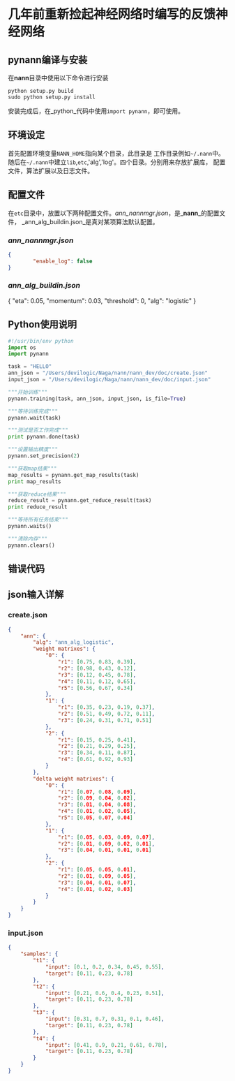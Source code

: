 # 几年前重新捡起神经网络时编写的反馈神经网络

## pynann编译与安装

在**nann**目录中使用以下命令进行安装
```
python setup.py build
sudo python setup.py install
```
安装完成后，在_python_代码中使用`import pynann`，即可使用。

## 环境设定
首先配置环境变量`NANN_HOME`指向某个目录，此目录是	工作目录例如`~/.nann`中。
随后在`~/.nann`中建立`lib`,`etc`,'alg','log'。四个目录。分别用来存放扩展库，
配置文件，算法扩展以及日志文件。

## 配置文件
在`etc`目录中，放置以下两种配置文件。_ann_nannmgr.json_，是_**nann**_的配置文件，
_ann_alg_buildin.json_是真对某项算法默认配置。

### _ann_nannmgr.json_
```json
{
        "enable_log": false
}
```

### _ann_alg_buildin.json_
{
        "eta": 0.05,
        "momentum": 0.03,
        "threshold": 0,
        "alg": "logistic"
}

## Python使用说明
```python
#!/usr/bin/env python
import os
import pynann

task = "HELLO"
ann_json = "/Users/devilogic/Naga/nann/nann_dev/doc/create.json"
input_json = "/Users/devilogic/Naga/nann/nann_dev/doc/input.json"

"""开始训练"""
pynann.training(task, ann_json, input_json, is_file=True)

"""等待训练完成"""
pynann.wait(task)

"""测试是否工作完成"""
print pynann.done(task)

"""设置输出精度"""
pynann.set_precision(2)

"""获取map结果"""
map_results = pynann.get_map_results(task)
print map_results

"""获取reduce结果"""
reduce_result = pynann.get_reduce_result(task)
print reduce_result

"""等待所有任务结束"""
pynann.waits()

"""清除内存"""
pynann.clears()

```

## 错误代码

## json输入详解

### create.json
```json
{
	"ann": {
		"alg": "ann_alg_logistic",
		"weight matrixes": {
			"0": {
				"r1": [0.75, 0.83, 0.39],
				"r2": [0.98, 0.43, 0.12],
				"r3": [0.12, 0.45, 0.78],
				"r4": [0.11, 0.12, 0.65],
				"r5": [0.56, 0.67, 0.34]
			},
			"1": {
				"r1": [0.35, 0.23, 0.19, 0.37],
				"r2": [0.51, 0.49, 0.72, 0.11],
				"r3": [0.24, 0.31, 0.71, 0.51]
			},
			"2": {
				"r1": [0.15, 0.25, 0.41],
				"r2": [0.21, 0.29, 0.25],
				"r3": [0.34, 0.11, 0.87],
				"r4": [0.61, 0.92, 0.93]
			}
		},
		"delta weight matrixes": {
			"0": {
				"r1": [0.07, 0.08, 0.09],
				"r2": [0.09, 0.04, 0.02],
				"r3": [0.01, 0.04, 0.08],
				"r4": [0.01, 0.02, 0.05],
				"r5": [0.05, 0.07, 0.04]
			},
			"1": {
				"r1": [0.05, 0.03, 0.09, 0.07],
				"r2": [0.01, 0.09, 0.02, 0.01],
				"r3": [0.04, 0.01, 0.01, 0.01]
			},
			"2": {
				"r1": [0.05, 0.05, 0.01],
				"r2": [0.01, 0.09, 0.05],
				"r3": [0.04, 0.01, 0.07],
				"r4": [0.01, 0.02, 0.03]
			}
		}
	}
}
```
### input.json
```json
{
	"samples": {
		"t1": {
			"input": [0.1, 0.2, 0.34, 0.45, 0.55],
			"target": [0.11, 0.23, 0.78]
		},
		"t2": {
			"input": [0.21, 0.6, 0.4, 0.23, 0.51],
			"target": [0.11, 0.23, 0.78]
		},
		"t3": {
			"input": [0.31, 0.7, 0.31, 0.1, 0.46],
			"target": [0.11, 0.23, 0.78]
		},
		"t4": {
			"input": [0.41, 0.9, 0.21, 0.61, 0.78],
			"target": [0.11, 0.23, 0.78]
		}	
	}
}
```
